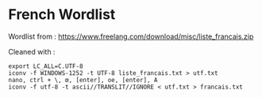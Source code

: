# French Wordlist

Wordlist from : https://www.freelang.com/download/misc/liste_francais.zip

Cleaned with :

    export LC_ALL=C.UTF-8
    iconv -f WINDOWS-1252 -t UTF-8 liste_francais.txt > utf.txt
    nano, ctrl + \, œ, [enter], oe, [enter], A
    iconv -f utf-8 -t ascii//TRANSLIT//IGNORE < utf.txt > francais.txt
